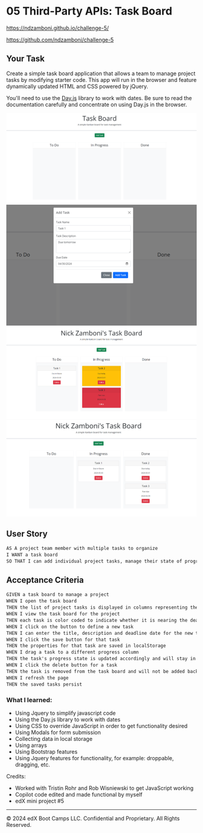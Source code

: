 # 05 Third-Party APIs: Task Board

https://ndzamboni.github.io/challenge-5/

https://github.com/ndzamboni/challenge-5

## Your Task

Create a simple task board application that allows a team to manage project tasks by modifying starter code. This app will run in the browser and feature dynamically updated HTML and CSS powered by jQuery.

You'll need to use the [Day.js](https://day.js.org/en/) library to work with dates. Be sure to read the documentation carefully and concentrate on using Day.js in the browser.

![alt text](./assets/task-board-1.PNG)
![alt text](./assets/task-board-2.PNG) 
![alt text](./assets/task3.PNG) 
![alt text](./assets/task2.PNG) 

## User Story

```md
AS A project team member with multiple tasks to organize
I WANT a task board 
SO THAT I can add individual project tasks, manage their state of progress and track overall project progress accordingly
```

## Acceptance Criteria

```md
GIVEN a task board to manage a project
WHEN I open the task board
THEN the list of project tasks is displayed in columns representing the task progress state (Not Yet Started, In Progress, Completed)
WHEN I view the task board for the project
THEN each task is color coded to indicate whether it is nearing the deadline (yellow) or is overdue (red)
WHEN I click on the button to define a new task
THEN I can enter the title, description and deadline date for the new task into a modal dialog
WHEN I click the save button for that task
THEN the properties for that task are saved in localStorage
WHEN I drag a task to a different progress column
THEN the task's progress state is updated accordingly and will stay in the new column after refreshing
WHEN I click the delete button for a task
THEN the task is removed from the task board and will not be added back after refreshing
WHEN I refresh the page
THEN the saved tasks persist
```

### What I learned:

* Using Jquery to simplify javascript code
* Using the Day.js library to work with dates
* Using CSS to override JavaScript in order to get functionality desired
* Using Modals for form submission
* Collecting data in local storage
* Using arrays
* Using Bootstrap features
* Using Jquery features for functionality, for example: droppable, dragging, etc. 

Credits: 
* Worked with Tristin Rohr and Rob Wisniewski to get JavaScript working
* Copilot code edited and made functional by myself
* edX mini project #5

- - -
© 2024 edX Boot Camps LLC. Confidential and Proprietary. All Rights Reserved.
